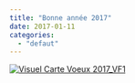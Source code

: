 ```yaml
---
title: "Bonne année 2017"
date: 2017-01-11
categories: 
  - "defaut"
---
```


[![Visuel Carte Voeux 2017_VF1](images/Visuel-Carte-Voeux-2017_VF1-300x300.jpg)](http://www3.slc.asso.fr/wp-content/uploads/2017/01/Visuel-Carte-Voeux-2017_VF1.jpg)[](http://www3.slc.asso.fr/wp-content/uploads/2017/01/Visuel-Carte-Voeux-2017_VF1.jpg)
